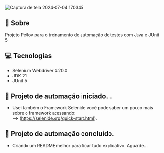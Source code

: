 ![Captura de tela 2024-07-04 170345](https://github.com/leodatadev/Selenium-Java-com-VS-Code-Petlov/assets/141060396/47542b6e-b88b-4679-adee-a0fe813306f6)

## 🤘 Sobre

Projeto Petlov para o treinamento de automação de testes com Java e JUnit 5

## 💻 Tecnologias

- Selenium Webdriver 4.20.0
- JDK 21
- JUnit 5

## 🤖 Projeto de automação iniciado...

- Usei também o Framework Selenide você pode saber um pouco mais sobre o framework acessando:\
  --> (https://selenide.org/quick-start.html).

## 🤖 Projeto de automação concluido.

- Criando um README melhor para ficar tudo explicativo. Aguarde...
